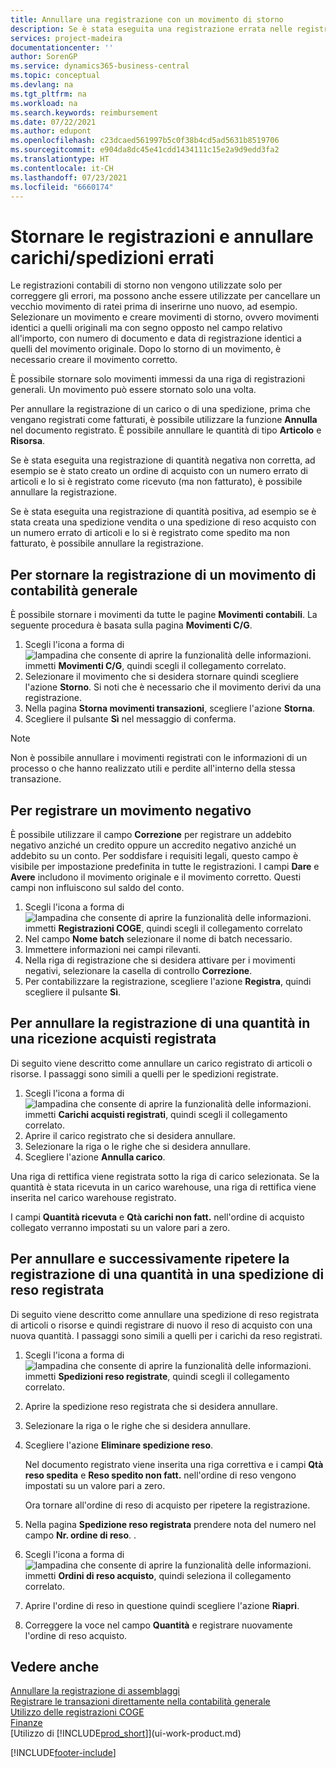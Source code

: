 ```yaml
---
title: Annullare una registrazione con un movimento di storno
description: Se è stata eseguita una registrazione errata nelle registrazioni generali, è possibile utilizzare la funzione Storno per annullare la registrazione con un audit trail corretto.
services: project-madeira
documentationcenter: ''
author: SorenGP
ms.service: dynamics365-business-central
ms.topic: conceptual
ms.devlang: na
ms.tgt_pltfrm: na
ms.workload: na
ms.search.keywords: reimbursement
ms.date: 07/22/2021
ms.author: edupont
ms.openlocfilehash: c23dcaed561997b5c0f38b4cd5ad5631b8519706
ms.sourcegitcommit: e904da8dc45e41cdd1434111c15e2a9d9edd3fa2
ms.translationtype: HT
ms.contentlocale: it-CH
ms.lasthandoff: 07/23/2021
ms.locfileid: "6660174"
---
```

# <a name="reverse-journal-postings-and-undo-receiptsshipments"></a>Stornare le registrazioni e annullare carichi/spedizioni errati
Le registrazioni contabili di storno non vengono utilizzate solo per correggere gli errori, ma possono anche essere utilizzate per cancellare un vecchio movimento di ratei prima di inserirne uno nuovo, ad esempio. Selezionare un movimento e creare movimenti di storno, ovvero movimenti identici a quelli originali ma con segno opposto nel campo relativo all'importo, con numero di documento e data di registrazione identici a quelli del movimento originale. Dopo lo storno di un movimento, è necessario creare il movimento corretto.

È possibile stornare solo movimenti immessi da una riga di registrazioni generali. Un movimento può essere stornato solo una volta.

Per annullare la registrazione di un carico o di una spedizione, prima che vengano registrati come fatturati, è possibile utilizzare la funzione **Annulla** nel documento registrato. È possibile annullare le quantità di tipo **Articolo** e **Risorsa**.

Se è stata eseguita una registrazione di quantità negativa non corretta, ad esempio se è stato creato un ordine di acquisto con un numero errato di articoli e lo si è registrato come ricevuto (ma non fatturato), è possibile annullare la registrazione.

Se è stata eseguita una registrazione di quantità positiva, ad esempio se è stata creata una spedizione vendita o una spedizione di reso acquisto con un numero errato di articoli e lo si è registrato come spedito ma non fatturato, è possibile annullare la registrazione.   

## <a name="to-reverse-the-journal-posting-of-a-general-ledger-entry"></a>Per stornare la registrazione di un movimento di contabilità generale
È possibile stornare i movimenti da tutte le pagine **Movimenti contabili**. La seguente procedura è basata sulla pagina **Movimenti C/G**.
1. Scegli l'icona a forma di ![lampadina che consente di aprire la funzionalità delle informazioni.](media/ui-search/search_small.png "Informazioni sull'operazione che si desidera eseguire") immetti **Movimenti C/G**, quindi scegli il collegamento correlato.
2. Selezionare il movimento che si desidera stornare quindi scegliere l'azione **Storno**. Si noti che è necessario che il movimento derivi da una registrazione.
3. Nella pagina **Storna movimenti transazioni**, scegliere l'azione **Storna**.
4. Scegliere il pulsante **Sì** nel messaggio di conferma.

> [!NOTE]
> Non è possibile annullare i movimenti registrati con le informazioni di un processo o che hanno realizzato utili e perdite all'interno della stessa transazione.

## <a name="to-post-a-negative-entry"></a>Per registrare un movimento negativo  
È possibile utilizzare il campo **Correzione** per registrare un addebito negativo anziché un credito oppure un accredito negativo anziché un addebito su un conto. Per soddisfare i requisiti legali, questo campo è visibile per impostazione predefinita in tutte le registrazioni. I campi **Dare** e **Avere** includono il movimento originale e il movimento corretto. Questi campi non influiscono sul saldo del conto.  

1.  Scegli l'icona a forma di ![lampadina che consente di aprire la funzionalità delle informazioni.](media/ui-search/search_small.png "Informazioni sull'operazione che si desidera eseguire") immetti **Registrazioni COGE**, quindi scegli il collegamento correlato  
2.  Nel campo **Nome batch** selezionare il nome di batch necessario.  
3.  Immettere informazioni nei campi rilevanti.  
4.  Nella riga di registrazione che si desidera attivare per i movimenti negativi, selezionare la casella di controllo **Correzione**.  
5.  Per contabilizzare la registrazione, scegliere l'azione **Registra**, quindi scegliere il pulsante **Sì**.

## <a name="to-undo-a-quantity-posting-on-a-posted-purchase-receipt"></a>Per annullare la registrazione di una quantità in una ricezione acquisti registrata  
Di seguito viene descritto come annullare un carico registrato di articoli o risorse. I passaggi sono simili a quelli per le spedizioni registrate.

1.  Scegli l'icona a forma di ![lampadina che consente di aprire la funzionalità delle informazioni.](media/ui-search/search_small.png "Informazioni sull'operazione che si desidera eseguire") immetti **Carichi acquisti registrati**, quindi scegli il collegamento correlato.  
2.  Aprire il carico registrato che si desidera annullare.  
3.  Selezionare la riga o le righe che si desidera annullare.  
4.  Scegliere l'azione **Annulla carico**.

Una riga di rettifica viene registrata sotto la riga di carico selezionata. Se la quantità è stata ricevuta in un carico warehouse, una riga di rettifica viene inserita nel carico warehouse registrato.  

I campi **Quantità ricevuta** e **Qtà carichi non fatt.** nell'ordine di acquisto collegato verranno impostati su un valore pari a zero.

## <a name="to-undo-and-then-redo-a-quantity-posting-on-a-posted-return-shipment"></a>Per annullare e successivamente ripetere la registrazione di una quantità in una spedizione di reso registrata
Di seguito viene descritto come annullare una spedizione di reso registrata di articoli o risorse e quindi registrare di nuovo il reso di acquisto con una nuova quantità. I passaggi sono simili a quelli per i carichi da reso registrati.

1.  Scegli l'icona a forma di ![lampadina che consente di aprire la funzionalità delle informazioni.](media/ui-search/search_small.png "Informazioni sull'operazione che si desidera eseguire") immetti **Spedizioni reso registrate**, quindi scegli il collegamento correlato.  
2.  Aprire la spedizione reso registrata che si desidera annullare.
3. Selezionare la riga o le righe che si desidera annullare.  

4.  Scegliere l'azione **Eliminare spedizione reso**.  

    Nel documento registrato viene inserita una riga correttiva e i campi **Qtà reso spedita** e **Reso spedito non fatt.** nell'ordine di reso vengono impostati su un valore pari a zero.  

    Ora tornare all'ordine di reso di acquisto per ripetere la registrazione.  

5.  Nella pagina **Spedizione reso registrata** prendere nota del numero nel campo **Nr. ordine di reso**. .  
6.  Scegli l'icona a forma di ![lampadina che consente di aprire la funzionalità delle informazioni.](media/ui-search/search_small.png "Informazioni sull'operazione che si desidera eseguire") immetti **Ordini di reso acquisto**, quindi seleziona il collegamento correlato.  
7.  Aprire l'ordine di reso in questione quindi scegliere l'azione **Riapri**.  
8.  Correggere la voce nel campo **Quantità** e registrare nuovamente l'ordine di reso acquisto.  

## <a name="see-also"></a>Vedere anche
[Annullare la registrazione di assemblaggi](assembly-how-to-undo-assembly-posting.md)  
[Registrare le transazioni direttamente nella contabilità generale](finance-how-post-transactions-directly.md)  
[Utilizzo delle registrazioni COGE](ui-work-general-journals.md)  
[Finanze](finance.md)  
[Utilizzo di [!INCLUDE[prod_short](includes/prod_short.md)]](ui-work-product.md)  


[!INCLUDE[footer-include](includes/footer-banner.md)]